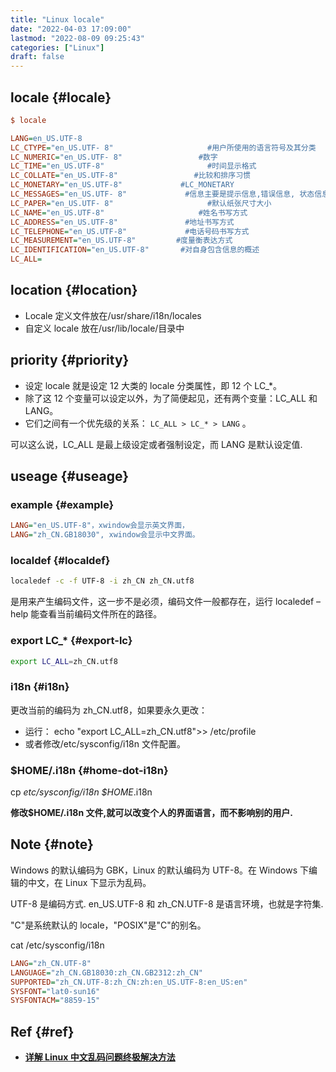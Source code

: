 ```yaml
---
title: "Linux locale"
date: "2022-04-03 17:09:00"
lastmod: "2022-08-09 09:25:43"
categories: ["Linux"]
draft: false
---
```


## locale {#locale}

```cfg
$ locale

LANG=en_US.UTF-8
LC_CTYPE="en_US.UTF- 8"                     #用户所使用的语言符号及其分类
LC_NUMERIC="en_US.UTF- 8"                 #数字
LC_TIME="en_US.UTF-8"                       #时间显示格式
LC_COLLATE="en_US.UTF-8"                 #比较和排序习惯
LC_MONETARY="en_US.UTF-8"             #LC_MONETARY
LC_MESSAGES="en_US.UTF- 8"             #信息主要是提示信息,错误信息, 状态信息, 标题, 标签, 按钮和菜单等
LC_PAPER="en_US.UTF- 8"                     #默认纸张尺寸大小
LC_NAME="en_US.UTF-8"                     #姓名书写方式
LC_ADDRESS="en_US.UTF-8"               #地址书写方式
LC_TELEPHONE="en_US.UTF-8"             #电话号码书写方式
LC_MEASUREMENT="en_US.UTF-8"         #度量衡表达方式
LC_IDENTIFICATION="en_US.UTF-8"       #对自身包含信息的概述
LC_ALL=
```


## location {#location}

-   Locale 定义文件放在/usr/share/i18n/locales
-   自定义 locale 放在/usr/lib/locale/目录中


## priority {#priority}

-   设定 locale 就是设定 12 大类的 locale 分类属性，即 12 个 LC_\*。
-   除了这 12 个变量可以设定以外，为了简便起见，还有两个变量：LC_ALL 和 LANG。
-   它们之间有一个优先级的关系： `LC_ALL > LC_* > LANG` 。

可以这么说，LC_ALL 是最上级设定或者强制设定，而 LANG 是默认设定值.


## useage {#useage}


### example {#example}

```cfg
LANG="en_US.UTF-8"，xwindow会显示英文界面，
LANG="zh_CN.GB18030", xwindow会显示中文界面。
```


### localdef {#localdef}

```bash
localedef -c -f UTF-8 -i zh_CN zh_CN.utf8
```

是用来产生编码文件，这一步不是必须，编码文件一般都存在，运行 localedef –help 能查看当前编码文件所在的路径。


### export LC_\* {#export-lc}

```bash
export LC_ALL=zh_CN.utf8
```


### i18n {#i18n}

更改当前的编码为 zh_CN.utf8，如果要永久更改：

-   运行： echo "export LC_ALL=zh_CN.utf8"&gt;&gt; /etc/profile
-   或者修改/etc/sysconfig/i18n 文件配置。


### $HOME/.i18n {#home-dot-i18n}

cp _etc/sysconfig/i18n $HOME_.i18n

**修改$HOME/.i18n 文件,就可以改变个人的界面语言，而不影响别的用户.**


## Note {#note}

Windows 的默认编码为 GBK，Linux 的默认编码为 UTF-8。在 Windows 下编辑的中文，在 Linux 下显示为乱码。

UTF-8 是编码方式. en_US.UTF-8 和 zh_CN.UTF-8 是语言环境，也就是字符集.

"C"是系统默认的 locale，"POSIX"是"C"的别名。

cat /etc/sysconfig/i18n

```cfg
LANG="zh_CN.UTF-8"
LANGUAGE="zh_CN.GB18030:zh_CN.GB2312:zh_CN"
SUPPORTED="zh_CN.UTF-8:zh_CN:zh:en_US.UTF-8:en_US:en"
SYSFONT="lat0-sun16"
SYSFONTACM="8859-15"
```


## Ref {#ref}

-   [**详解 Linux 中文乱码问题终极解决方法**](https://www.jb51.net/article/96559.htm)